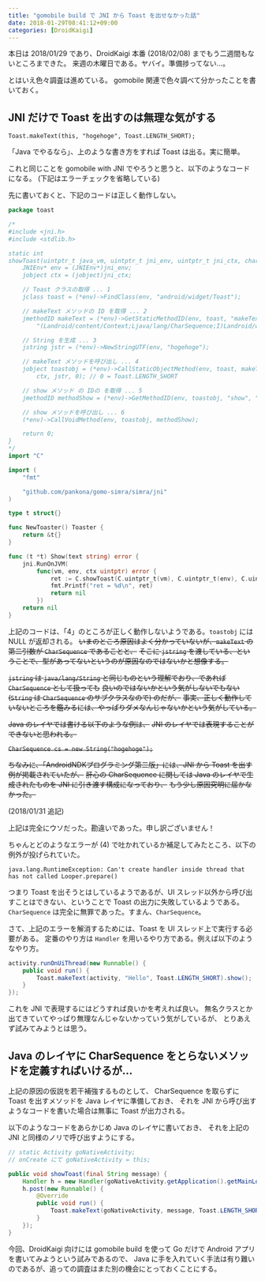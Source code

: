 ```yaml
---
title: "gomobile build で JNI から Toast を出せなかった話"
date: 2018-01-29T08:41:12+09:00
categories: [DroidKaigi]
---
```


本日は 2018/01/29 であり、DroidKaigi 本番 (2018/02/08) までもう二週間もないところまできた。
来週の木曜日である。ヤバイ。準備捗ってない…。

とはいえ色々調査は進めている。
gomobile 関連で色々調べて分かったことを書いておく。

## JNI だけで Toast を出すのは無理な気がする

`Toast.makeText(this, "hogehoge", Toast.LENGTH_SHORT);`

「Java でやるなら」、上のような書き方をすれば Toast は出る。実に簡単。

これと同じことを gomobile with JNI でやろうと思うと、以下のようなコードになる。
(下記はエラーチェックを省略している)

先に書いておくと、下記のコードは正しく動作しない。

```go
package toast

/*
#include <jni.h>
#include <stdlib.h>

static int
showToast(uintptr_t java_vm, uintptr_t jni_env, uintptr_t jni_ctx, char* text) {
    JNIEnv* env = (JNIEnv*)jni_env;
    jobject ctx = (jobject)jni_ctx;

    // Toast クラスの取得 ... 1
    jclass toast = (*env)->FindClass(env, "android/widget/Toast");

    // makeText メソッドの ID を取得 ... 2
    jmethodID makeText = (*env)->GetStaticMethodID(env, toast, "makeText",
        "(Landroid/content/Context;Ljava/lang/CharSequence;I)Landroid/widget/Toast;");

    // String を生成 ... 3
    jstring jstr = (*env)->NewStringUTF(env, "hogehoge");

    // makeText メソッドを呼び出し ... 4
    jobject toastobj = (*env)->CallStaticObjectMethod(env, toast, makeText,
        ctx, jstr, 0); // 0 = Toast.LENGTH_SHORT

    // show メソッド の IDの を取得 ... 5
    jmethodID methodShow = (*env)->GetMethodID(env, toastobj, "show", "()V");

    // show メソッドを呼び出し ... 6
    (*env)->CallVoidMethod(env, toastobj, methodShow);

    return 0;
}
*/
import "C"

import (
    "fmt"

    "github.com/pankona/gomo-simra/simra/jni"
)

type t struct{}

func NewToaster() Toaster {
    return &t{}
}

func (t *t) Show(text string) error {
    jni.RunOnJVM(
        func(vm, env, ctx uintptr) error {
            ret := C.showToast(C.uintptr_t(vm), C.uintptr_t(env), C.uintptr_t(ctx), C.CString(text))
            fmt.Printf("ret = %d\n", ret)
            return nil
        })
    return nil
}
```

上記のコードは、「4」のところが正しく動作しないようである。`toastobj` には NULL が返却される。
~~いまのところ原因はよく分かっていないが、`makeText` の第二引数が `CharSequence` であることと、~~
~~そこに `jstring` を渡している、ということで、型があってないというのが原因なのではないかと想像する。~~

~~`jstring` は `java/lang/String` と同じものという理解でおり、であれば `CharSequence` として扱っても~~
~~良いのではないかという気がしないでもない (`String` は `CharSequence` のサブクラスなので) のだが、~~
~~事実、正しく動作していないところを鑑みるには、やっぱりダメなんじゃないかという気がしている。~~

~~Java のレイヤでは書ける以下のような例は、~~
~~JNI のレイヤでは表現することができないと思われる。~~

~~`CharSequence cs = new String("hogehoge");`~~

~~ちなみに、「AndroidNDKプログラミング第二版」には、JNI から Toast を出す例が掲載されていたが、~~
~~肝心の CharSequence に関しては Java のレイヤで生成されたものを JNI に引き渡す構成になっており、~~
~~もう少し原因究明に届かなかった。~~

(2018/01/31 追記)

上記は完全にウソだった。勘違いであった。申し訳ございません！

ちゃんとどのようなエラーが (4) で吐かれているか補足してみたところ、以下の例外が投げられていた。

```plaintext
java.lang.RuntimeException: Can't create handler inside thread that has not called Looper.prepare()
```

つまり Toast を出そうとはしているようであるが、UI スレッド以外から呼び出すことはできない、ということで
Toast の出力に失敗しているようである。`CharSequence` は完全に無罪であった。すまん、`CharSequence`。

さて、上記のエラーを解消するためには、Toast を UI スレッド上で実行する必要がある。
定番のやり方は `Handler` を用いるやり方である。例えば以下のようなやり方。

```java
activity.runOnUiThread(new Runnable() {
    public void run() {
        Toast.makeText(activity, "Hello", Toast.LENGTH_SHORT).show();
    }
});
```

これを JNI で表現するにはどうすれば良いかを考えれば良い。
無名クラスとか出てきていてやっぱり無理なんじゃないかっていう気がしているが、
とりあえず試みてみようとは思う。

## Java のレイヤに CharSequence をとらないメソッドを定義すればいけるが…

上記の原因の仮説を若干補強するものとして、
CharSequence を取らずに Toast を出すメソッドを Java レイヤに準備しておき、
それを JNI から呼び出すようなコードを書いた場合は無事に Toast が出力される。

以下のようなコードをあらかじめ Java のレイヤに書いておき、
それを上記の JNI と同様のノリで呼び出すようにする。

```java
// static Activity goNativeActivity;
// onCreate にて goNativeActivity = this;

public void showToast(final String message) {
    Handler h = new Handler(goNativeActivity.getApplication().getMainLooper());
    h.post(new Runnable() {
        @Override
        public void run() {
            Toast.makeText(goNativeActivity, message, Toast.LENGTH_SHORT).show();
        }
    });
}
```

今回、DroidKaigi 向けには gomobile build を使って Go だけで Android アプリを書いてみようという試みであるので、
Java に手を入れていく手法は有り難いのであるが、追っての調査はまた別の機会にとっておくことにする。
